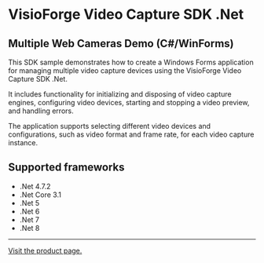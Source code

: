 ﻿# VisioForge Video Capture SDK .Net

## Multiple Web Cameras Demo (C#/WinForms)

This SDK sample demonstrates how to create a Windows Forms application for managing multiple video capture devices using the VisioForge Video Capture SDK .Net.

It includes functionality for initializing and disposing of video capture engines, configuring video devices, starting and stopping a video preview, and handling errors.

The application supports selecting different video devices and configurations, such as video format and frame rate, for each video capture instance.

## Supported frameworks

* .Net 4.7.2
* .Net Core 3.1
* .Net 5
* .Net 6
* .Net 7
* .Net 8

---

[Visit the product page.](https://www.visioforge.com/video-capture-sdk-net)
